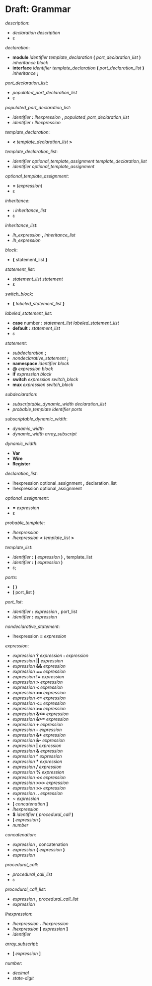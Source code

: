 # Draft: Grammar

*description*:
* *declaration* *description*
* ε

*declaration*:
* **module** *identifier* *template_declaration* **(** *port_declaration_list* **)** *inheritance* *block*
* **interface** *identifier* *template_declaration* **(** *port_declaration_list* **)** *inheritance* **;**

*port_declaration_list*:
* *populated_port_declaration_list*
* ε

*populated_port_declaration_list*:
* *identifier* **:** *lhexpression* **,** *populated_port_declaration_list*
* *identifier* **:** *lhexpression*

*template_declaration*:
* **<** *template_declaration_list* **>**

*template_declaration_list*:
* *identifier* *optional_template_assignment* *template_declaration_list*
* *identifier* *optional_template_assignment*

*optional_template_assignment*:
* **=** (*expression*)
* ε


*inheritance*:
* **:** *inheritance_list*
* ε

*inheritance_list*:
* *lh_expression* **,** *inheritance_list*
* *lh_expression*

*block*:
* **{** statement_list **}**

*statement_list*:
* *statement_list* *statement*
* ε

*switch_block*:
* **{** *labeled_statement_list* **}**

*labeled_statement_list*:
* **case** number **:** *statement_list* *labeled_statement_list*
* **default** **:** *statement_list*
* ε

*statement*:
* *subdeclaration* **;**
* *nondeclarative_statement* **;**
* **namespace** *identifier* *block*
* **@** *expression* *block*
* **if** *expression* *block*
* **switch** *expression* *switch_block*
* **mux** *expression* *switch_block*

*subdeclaration*:
* *subscriptable_dynamic_width* *declaration_list*
* *probable_template* *identifier* *ports*

*subscriptable_dynamic_width*:
* *dynamic_width*
* *dynamic_width* *array_subscript*

*dynamic_width*:
* **Var**
* **Wire** 
* **Register**

*declaration_list*:
* lhexpression optional_assignment **,** declaration_list
* lhexpression optional_assignment

*optional_assignment*:
* **=** *expression*
* ε

*probable_template*:
* *lhexpression*
* *lhexpression* **<** *template_list* **>**

*template_list*:
* *identifier* **:** **(** *expression* **)** **,** template_list
* *identifier* **:** **(** *expression* **)**
* ε;

*ports*:
* **(** **)**
* **(** port_list **)**

*port_list*:
* *identifier* **:** *expression* **,** port_list
* *identifier* **:** *expression*

*nondeclarative_statement*:
* lhexpression **=** *expression*

*expression*:
* *expression* **?** *expression* **:** *expression*
* *expression* **||** *expression*
* *expression* **&&** *expression*
* *expression* **==** *expression*
* *expression* **!=** *expression*
* *expression* **>** *expression*
* *expression* **<** *expression*
* *expression* **>=** *expression*
* *expression* **<=** *expression*
* *expression* **<=** *expression*
* *expression* **>=** *expression*
* *expression* **&<=** *expression*
* *expression* **&>=** *expression*
* *expression* **+** *expression*
* *expression* **-** *expression*
* *expression* **&+** *expression*
* *expression* **&-** *expression*
* *expression* **|** *expression*
* *expression* **&** *expression*
* *expression* **^** *expression*
* *expression* **\*** *expression*
* *expression* **/** *expression*
* *expression* **%** *expression*
* *expression* **<<** *expression*
* *expression* **>>>** *expression*
* *expression* **>>** *expression*
* *expression* **..** *expression*
* **~** *expression*
* **[** *concatenation* **]**
* *lhexpression*
* **$** *identifier* **(** *procedural_call* **)**
* **(** *expression* **)**
* *number*

*concatenation*:
* *expression* **,** concatenation
* *expression* **{** *expression* **}**
* *expression*


*procedural_call*:
* *procedural_call_list*
* ε

*procedural_call_list*:
* *expression* **,** *procedural_call_list*
* *expression*


*lhexpression*:
* *lhexpression* **.** *lhexpression*
* *lhexpression* **[** *expression* **]**
* *identifier*

*array_subscript*:
* **[** *expression* **]**


*number*:
* *decimal*
* *state-digit*
